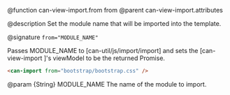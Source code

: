 @function can-view-import.from from
@parent can-view-import.attributes

@description Set the module name that will be imported into the template.

@signature `from="MODULE_NAME"`

Passes MODULE_NAME to [can-util/js/import/import] and sets the [can-view-import <can-import>]'s viewModel to be the returned Promise.

```html
<can-import from="bootstrap/bootstrap.css" />
```

@param {String} MODULE_NAME The name of the module to import.

